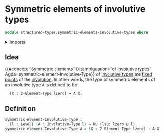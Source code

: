 # Symmetric elements of involutive types

```agda
module structured-types.symmetric-elements-involutive-types where
```

<details><summary>Imports</summary>

```agda
open import foundation.universe-levels

open import structured-types.involutive-types

open import univalent-combinatorics.2-element-types
```

</details>

## Idea

{{#concept "Symmetric elements" Disambiguation="of involutive types" Agda=symmetric-element-Involutive-Type}}
of [involutive types](structured-types.involutive-types.md) are
[fixed points](foundation.fixed-points-endofunctions.md) of the
[involution](foundation.involutions.md). In other words, the type of symmetric
elements of an involutive type `A` is defined to be

```text
  (X : 2-Element-Type lzero) → A X.
```

## Definition

```agda
symmetric-element-Involutive-Type :
  {l : Level} (A : Involutive-Type l) → UU (lsuc lzero ⊔ l)
symmetric-element-Involutive-Type A = (X : 2-Element-Type lzero) → A X
```
